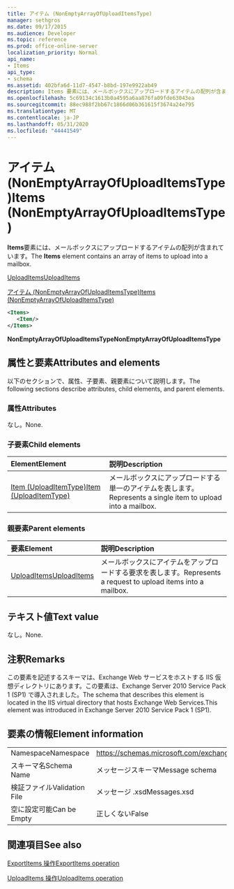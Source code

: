 ```yaml
---
title: アイテム (NonEmptyArrayOfUploadItemsType)
manager: sethgros
ms.date: 09/17/2015
ms.audience: Developer
ms.topic: reference
ms.prod: office-online-server
localization_priority: Normal
api_name:
- Items
api_type:
- schema
ms.assetid: 402bfa6d-11d7-4547-b8bd-197e9922ab49
description: Items 要素には、メールボックスにアップロードするアイテムの配列が含まれています。
ms.openlocfilehash: 5c69134c1613b0a4595a6aa876fa09fde63043ea
ms.sourcegitcommit: 88ec988f2bb67c1866d06b361615f3674a24e795
ms.translationtype: MT
ms.contentlocale: ja-JP
ms.lasthandoff: 05/31/2020
ms.locfileid: "44441549"
---
```

# <a name="items-nonemptyarrayofuploaditemstype"></a><span data-ttu-id="b4d3b-103">アイテム (NonEmptyArrayOfUploadItemsType)</span><span class="sxs-lookup"><span data-stu-id="b4d3b-103">Items (NonEmptyArrayOfUploadItemsType)</span></span>

<span data-ttu-id="b4d3b-104">**Items**要素には、メールボックスにアップロードするアイテムの配列が含まれています。</span><span class="sxs-lookup"><span data-stu-id="b4d3b-104">The **Items** element contains an array of items to upload into a mailbox.</span></span> 
  
[<span data-ttu-id="b4d3b-105">UploadItems</span><span class="sxs-lookup"><span data-stu-id="b4d3b-105">UploadItems</span></span>](uploaditems.md)
  
[<span data-ttu-id="b4d3b-106">アイテム (NonEmptyArrayOfUploadItemsType)</span><span class="sxs-lookup"><span data-stu-id="b4d3b-106">Items (NonEmptyArrayOfUploadItemsType)</span></span>](items-nonemptyarrayofuploaditemstype.md)
  
```XML
<Items>
   <Item/>
</Items>
```

 <span data-ttu-id="b4d3b-107">**NonEmptyArrayOfUploadItemsType**</span><span class="sxs-lookup"><span data-stu-id="b4d3b-107">**NonEmptyArrayOfUploadItemsType**</span></span>
## <a name="attributes-and-elements"></a><span data-ttu-id="b4d3b-108">属性と要素</span><span class="sxs-lookup"><span data-stu-id="b4d3b-108">Attributes and elements</span></span>

<span data-ttu-id="b4d3b-109">以下のセクションで、属性、子要素、親要素について説明します。</span><span class="sxs-lookup"><span data-stu-id="b4d3b-109">The following sections describe attributes, child elements, and parent elements.</span></span>
  
### <a name="attributes"></a><span data-ttu-id="b4d3b-110">属性</span><span class="sxs-lookup"><span data-stu-id="b4d3b-110">Attributes</span></span>

<span data-ttu-id="b4d3b-111">なし。</span><span class="sxs-lookup"><span data-stu-id="b4d3b-111">None.</span></span>
  
### <a name="child-elements"></a><span data-ttu-id="b4d3b-112">子要素</span><span class="sxs-lookup"><span data-stu-id="b4d3b-112">Child elements</span></span>

|<span data-ttu-id="b4d3b-113">**Element**</span><span class="sxs-lookup"><span data-stu-id="b4d3b-113">**Element**</span></span>|<span data-ttu-id="b4d3b-114">**説明**</span><span class="sxs-lookup"><span data-stu-id="b4d3b-114">**Description**</span></span>|
|:-----|:-----|
|[<span data-ttu-id="b4d3b-115">Item (UploadItemType)</span><span class="sxs-lookup"><span data-stu-id="b4d3b-115">Item (UploadItemType)</span></span>](item-uploaditemtype.md) <br/> |<span data-ttu-id="b4d3b-116">メールボックスにアップロードする単一のアイテムを表します。</span><span class="sxs-lookup"><span data-stu-id="b4d3b-116">Represents a single item to upload into a mailbox.</span></span>  <br/> |
   
### <a name="parent-elements"></a><span data-ttu-id="b4d3b-117">親要素</span><span class="sxs-lookup"><span data-stu-id="b4d3b-117">Parent elements</span></span>

|<span data-ttu-id="b4d3b-118">**要素**</span><span class="sxs-lookup"><span data-stu-id="b4d3b-118">**Element**</span></span>|<span data-ttu-id="b4d3b-119">**説明**</span><span class="sxs-lookup"><span data-stu-id="b4d3b-119">**Description**</span></span>|
|:-----|:-----|
|[<span data-ttu-id="b4d3b-120">UploadItems</span><span class="sxs-lookup"><span data-stu-id="b4d3b-120">UploadItems</span></span>](uploaditems.md) <br/> |<span data-ttu-id="b4d3b-121">メールボックスにアイテムをアップロードする要求を表します。</span><span class="sxs-lookup"><span data-stu-id="b4d3b-121">Represents a request to upload items into a mailbox.</span></span>  <br/> |
   
## <a name="text-value"></a><span data-ttu-id="b4d3b-122">テキスト値</span><span class="sxs-lookup"><span data-stu-id="b4d3b-122">Text value</span></span>

<span data-ttu-id="b4d3b-123">なし。</span><span class="sxs-lookup"><span data-stu-id="b4d3b-123">None.</span></span>
  
## <a name="remarks"></a><span data-ttu-id="b4d3b-124">注釈</span><span class="sxs-lookup"><span data-stu-id="b4d3b-124">Remarks</span></span>

<span data-ttu-id="b4d3b-125">この要素を記述するスキーマは、Exchange Web サービスをホストする IIS 仮想ディレクトリにあります。この要素は、Exchange Server 2010 Service Pack 1 (SP1) で導入されました。</span><span class="sxs-lookup"><span data-stu-id="b4d3b-125">The schema that describes this element is located in the IIS virtual directory that hosts Exchange Web Services.This element was introduced in Exchange Server 2010 Service Pack 1 (SP1).</span></span>
  
## <a name="element-information"></a><span data-ttu-id="b4d3b-126">要素の情報</span><span class="sxs-lookup"><span data-stu-id="b4d3b-126">Element information</span></span>

|||
|:-----|:-----|
|<span data-ttu-id="b4d3b-127">Namespace</span><span class="sxs-lookup"><span data-stu-id="b4d3b-127">Namespace</span></span>  <br/> |https://schemas.microsoft.com/exchange/services/2006/messages  <br/> |
|<span data-ttu-id="b4d3b-128">スキーマ名</span><span class="sxs-lookup"><span data-stu-id="b4d3b-128">Schema Name</span></span>  <br/> |<span data-ttu-id="b4d3b-129">メッセージスキーマ</span><span class="sxs-lookup"><span data-stu-id="b4d3b-129">Message schema</span></span>  <br/> |
|<span data-ttu-id="b4d3b-130">検証ファイル</span><span class="sxs-lookup"><span data-stu-id="b4d3b-130">Validation File</span></span>  <br/> |<span data-ttu-id="b4d3b-131">メッセージ .xsd</span><span class="sxs-lookup"><span data-stu-id="b4d3b-131">Messages.xsd</span></span>  <br/> |
|<span data-ttu-id="b4d3b-132">空に設定可能</span><span class="sxs-lookup"><span data-stu-id="b4d3b-132">Can be Empty</span></span>  <br/> |<span data-ttu-id="b4d3b-133">正しくない</span><span class="sxs-lookup"><span data-stu-id="b4d3b-133">False</span></span>  <br/> |
   
## <a name="see-also"></a><span data-ttu-id="b4d3b-134">関連項目</span><span class="sxs-lookup"><span data-stu-id="b4d3b-134">See also</span></span>



[<span data-ttu-id="b4d3b-135">ExportItems 操作</span><span class="sxs-lookup"><span data-stu-id="b4d3b-135">ExportItems operation</span></span>](exportitems-operation.md)
  
[<span data-ttu-id="b4d3b-136">UploadItems 操作</span><span class="sxs-lookup"><span data-stu-id="b4d3b-136">UploadItems operation</span></span>](uploaditems-operation.md)

